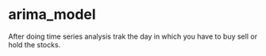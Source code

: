 # arima_model
After doing time series analysis trak the day in which you have to buy sell or hold the stocks.
